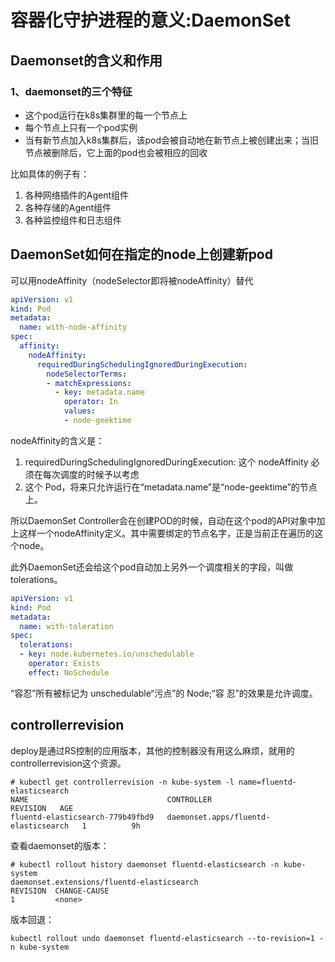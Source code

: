#  容器化守护进程的意义:DaemonSet

## Daemonset的含义和作用

### 1、daemonset的三个特征
- 这个pod运行在k8s集群里的每一个节点上
- 每个节点上只有一个pod实例
- 当有新节点加入k8s集群后，该pod会被自动地在新节点上被创建出来；当旧节点被删除后，它上面的pod也会被相应的回收

比如具体的例子有：
1. 各种网络插件的Agent组件
2. 各种存储的Agent组件
3. 各种监控组件和日志组件

## DaemonSet如何在指定的node上创建新pod
可以用nodeAffinity（nodeSelector即将被nodeAffinity）替代
```yaml
apiVersion: v1
kind: Pod
metadata:
  name: with-node-affinity
spec:
  affinity:
    nodeAffinity:
      requiredDuringSchedulingIgnoredDuringExecution:
        nodeSelectorTerms:
        - matchExpressions:
          - key: metadata.name
            operator: In
            values:
            - node-geektime
```
nodeAffinity的含义是：
1. requiredDuringSchedulingIgnoredDuringExecution: 这个 nodeAffinity 必须在每次调度的时候予以考虑
2. 这个 Pod，将来只允许运行在“metadata.name”是“node-geektime”的节点上。

所以DaemonSet Controller会在创建POD的时候，自动在这个pod的API对象中加上这样一个nodeAffinity定义。其中需要绑定的节点名字，正是当前正在遍历的这个node。


此外DaemonSet还会给这个pod自动加上另外一个调度相关的字段，叫做tolerations。

```yaml
apiVersion: v1
kind: Pod
metadata:
  name: with-toleration
spec:
  tolerations:
  - key: node.kubernetes.io/unschedulable
    operator: Exists
    effect: NoSchedule
```
“容忍”所有被标记为 unschedulable“污点”的 Node;“容 忍”的效果是允许调度。



## controllerrevision

deploy是通过RS控制的应用版本，其他的控制器没有用这么麻烦，就用的controllerrevision这个资源。

```shell
# kubectl get controllerrevision -n kube-system -l name=fluentd-elasticsearch
NAME                               CONTROLLER                             REVISION   AGE
fluentd-elasticsearch-779b49fbd9   daemonset.apps/fluentd-elasticsearch   1          9h
```
查看daemonset的版本：
```shell
# kubectl rollout history daemonset fluentd-elasticsearch -n kube-system
daemonset.extensions/fluentd-elasticsearch
REVISION  CHANGE-CAUSE
1         <none>
```
版本回退：
```shell
kubectl rollout undo daemonset fluentd-elasticsearch --to-revision=1 -n kube-system
```





